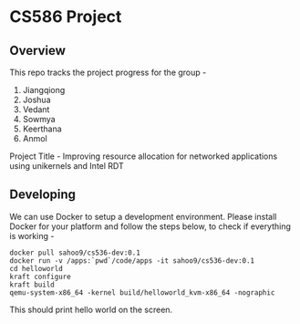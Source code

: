 # CS586 Project

## Overview

This repo tracks the project progress for the group - 

1. Jiangqiong
2. Joshua
3. Vedant
4. Sowmya
5. Keerthana
6. Anmol

Project Title - Improving resource allocation for networked applications using
unikernels and Intel RDT

## Developing

We can use Docker to setup a development environment. Please install Docker for
your platform and follow the steps below, to check if everything is working -

```
docker pull sahoo9/cs536-dev:0.1
docker run -v /apps:`pwd`/code/apps -it sahoo9/cs536-dev:0.1
cd helloworld
kraft configure
kraft build
qemu-system-x86_64 -kernel build/helloworld_kvm-x86_64 -nographic
```

This should print hello world on the screen.
